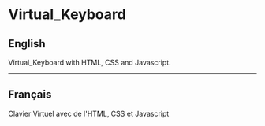 # Virtual_Keyboard

## English

Virtual_Keyboard with HTML, CSS and Javascript.


***

## Français

Clavier Virtuel avec de l'HTML, CSS et Javascript
